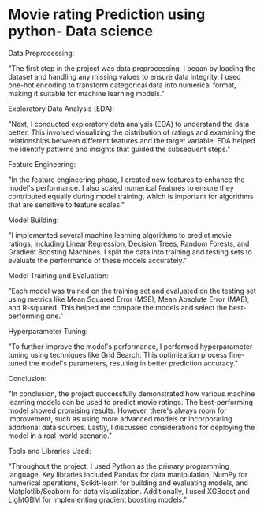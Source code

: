 # Movie rating Prediction using python- Data science
Data Preprocessing:

"The first step in the project was data preprocessing. I began by loading the dataset and handling any missing values to ensure data integrity. I used one-hot encoding to transform categorical data into numerical format, making it suitable for machine learning models."

Exploratory Data Analysis (EDA):

"Next, I conducted exploratory data analysis (EDA) to understand the data better. This involved visualizing the distribution of ratings and examining the relationships between different features and the target variable. EDA helped me identify patterns and insights that guided the subsequent steps."

Feature Engineering:

"In the feature engineering phase, I created new features to enhance the model's performance. I also scaled numerical features to ensure they contributed equally during model training, which is important for algorithms that are sensitive to feature scales."

Model Building:

"I implemented several machine learning algorithms to predict movie ratings, including Linear Regression, Decision Trees, Random Forests, and Gradient Boosting Machines. I split the data into training and testing sets to evaluate the performance of these models accurately."

Model Training and Evaluation:

"Each model was trained on the training set and evaluated on the testing set using metrics like Mean Squared Error (MSE), Mean Absolute Error (MAE), and R-squared. This helped me compare the models and select the best-performing one."

Hyperparameter Tuning:

"To further improve the model's performance, I performed hyperparameter tuning using techniques like Grid Search. This optimization process fine-tuned the model's parameters, resulting in better prediction accuracy."

Conclusion:

"In conclusion, the project successfully demonstrated how various machine learning models can be used to predict movie ratings. The best-performing model showed promising results. However, there's always room for improvement, such as using more advanced models or incorporating additional data sources. Lastly, I discussed considerations for deploying the model in a real-world scenario."

Tools and Libraries Used:

"Throughout the project, I used Python as the primary programming language. Key libraries included Pandas for data manipulation, NumPy for numerical operations, Scikit-learn for building and evaluating models, and Matplotlib/Seaborn for data visualization. Additionally, I used XGBoost and LightGBM for implementing gradient boosting models."
